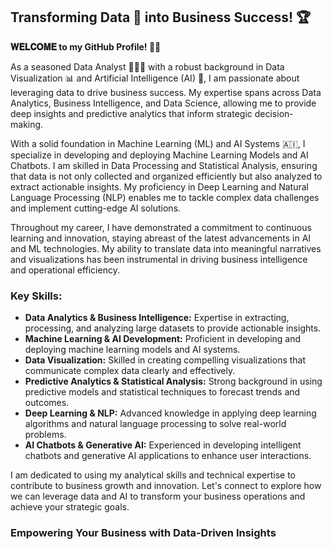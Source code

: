 ## Transforming Data 📜 into Business Success! 🏆
**𝐖𝐄𝐋𝐂𝐎𝐌𝐄 to my GitHub Profile! 👨‍💼**

As a seasoned Data Analyst 👩🏻‍💻 with a robust background in Data Visualization 📊 and Artificial Intelligence (AI) 🤖, I am passionate about leveraging data to drive business success. My expertise spans across Data Analytics, Business Intelligence, and Data Science, allowing me to provide deep insights and predictive analytics that inform strategic decision-making.

With a solid foundation in Machine Learning (ML) and AI Systems 🇦🇮, I specialize in developing and deploying Machine Learning Models and AI Chatbots. I am skilled in Data Processing and Statistical Analysis, ensuring that data is not only collected and organized efficiently but also analyzed to extract actionable insights. My proficiency in Deep Learning and Natural Language Processing (NLP) enables me to tackle complex data challenges and implement cutting-edge AI solutions.

Throughout my career, I have demonstrated a commitment to continuous learning and innovation, staying abreast of the latest advancements in AI and ML technologies. My ability to translate data into meaningful narratives and visualizations has been instrumental in driving business intelligence and operational efficiency.

### Key Skills:
- **Data Analytics & Business Intelligence:** Expertise in extracting, processing, and analyzing large datasets to provide actionable insights.
- **Machine Learning & AI Development:** Proficient in developing and deploying machine learning models and AI systems.
- **Data Visualization:** Skilled in creating compelling visualizations that communicate complex data clearly and effectively.
- **Predictive Analytics & Statistical Analysis:** Strong background in using predictive models and statistical techniques to forecast trends and outcomes.
- **Deep Learning & NLP:** Advanced knowledge in applying deep learning algorithms and natural language processing to solve real-world problems.
- **AI Chatbots & Generative AI:** Experienced in developing intelligent chatbots and generative AI applications to enhance user interactions.

I am dedicated to using my analytical skills and technical expertise to contribute to business growth and innovation. Let's connect to explore how we can leverage data and AI to transform your business operations and achieve your strategic goals.

### Empowering Your Business with Data-Driven Insights
